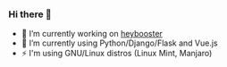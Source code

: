 ### Hi there 👋

- 🔭 I’m currently working on [heybooster](https://heybooster.ai/)
- 🌱 I’m currently using Python/Django/Flask and Vue.js
- ⚡ I'm using GNU/Linux distros (Linux Mint, Manjaro)

<!--
**ilteriskeskin/ilteriskeskin** is a ✨ _special_ ✨ repository because its `README.md` (this file) appears on your GitHub profile.

Here are some ideas to get you started:

- 🔭 I’m currently working on ...
- 🌱 I’m currently learning ...
- 👯 I’m looking to collaborate on ...
- 🤔 I’m looking for help with ...
- 💬 Ask me about ...
- 📫 How to reach me: ...
- 😄 Pronouns: ...
- ⚡ Fun fact: ...
-->
